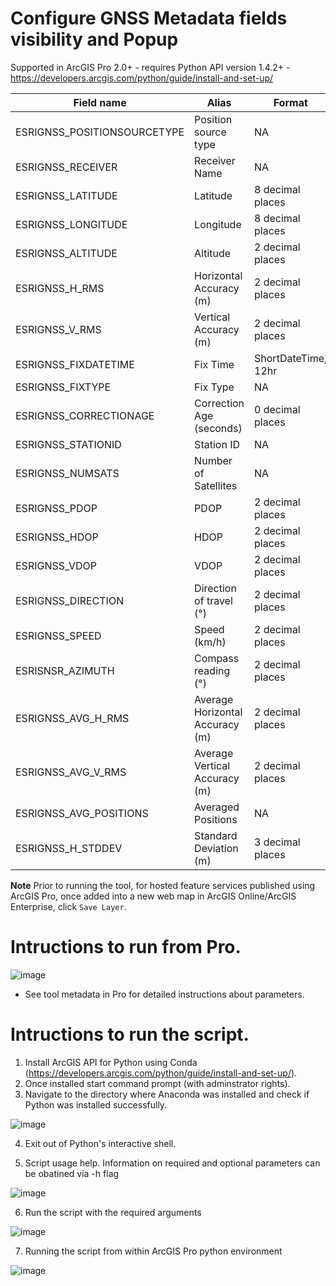 # Configure GNSS Metadata fields visibility and Popup
Supported in ArcGIS Pro 2.0+ - requires Python API version 1.4.2+  - https://developers.arcgis.com/python/guide/install-and-set-up/

| Field name | Alias | Format |
|---|---|---|
| ESRIGNSS_POSITIONSOURCETYPE | Position source type | NA |
| ESRIGNSS_RECEIVER | Receiver Name | NA |
| ESRIGNSS_LATITUDE | Latitude | 8 decimal places |
| ESRIGNSS_LONGITUDE | Longitude | 8 decimal places |
| ESRIGNSS_ALTITUDE | Altitude | 2 decimal places |
| ESRIGNSS_H_RMS | Horizontal Accuracy (m) | 2 decimal places |
| ESRIGNSS_V_RMS | Vertical Accuracy (m) | 2 decimal places |
| ESRIGNSS_FIXDATETIME | Fix Time | ShortDateTime, 12hr |
| ESRIGNSS_FIXTYPE | Fix Type | NA |
| ESRIGNSS_CORRECTIONAGE | Correction Age (seconds) | 0 decimal places |
| ESRIGNSS_STATIONID | Station ID | NA |
| ESRIGNSS_NUMSATS | Number of Satellites | NA |
| ESRIGNSS_PDOP | PDOP | 2 decimal places |
| ESRIGNSS_HDOP | HDOP | 2 decimal places |
| ESRIGNSS_VDOP | VDOP | 2 decimal places |
| ESRIGNSS_DIRECTION | Direction of travel (°) | 2 decimal places |
| ESRIGNSS_SPEED | Speed (km/h) | 2 decimal places |
| ESRISNSR_AZIMUTH | Compass reading (°) | 2 decimal places |
| ESRIGNSS_AVG_H_RMS | Average Horizontal Accuracy (m) | 2 decimal places |
| ESRIGNSS_AVG_V_RMS | Average Vertical Accuracy (m) | 2 decimal places |
| ESRIGNSS_AVG_POSITIONS | Averaged Positions | NA |
| ESRIGNSS_H_STDDEV| Standard Deviation (m) | 3 decimal places |

**Note** Prior to running the tool, for hosted feature services published using ArcGIS Pro, once added into a new web map in ArcGIS Online/ArcGIS Enterprise, click `Save Layer`.

# Intructions to run from Pro.
![image](https://user-images.githubusercontent.com/26557666/28002780-05812fbe-64ed-11e7-975e-1b7e63bc2c83.png)

* See tool metadata in Pro for detailed instructions about parameters.

# Intructions to run the script.
1. Install ArcGIS API for Python using Conda (https://developers.arcgis.com/python/guide/install-and-set-up/).
2. Once installed start command prompt (with adminstrator rights). 
3. Navigate to the directory where Anaconda was installed and check if Python was installed successfully.

![image](https://cloud.githubusercontent.com/assets/26557666/24469021/ee2dbbee-146e-11e7-8984-00cbf690b5ca.png)

4. Exit out of Python's interactive shell.



5. Script usage help. Information on required and optional parameters can be obatined via -h flag

![image](https://user-images.githubusercontent.com/26557666/27195233-d493747e-51ba-11e7-98e2-005a8955cccf.png)



6. Run the script with the required arguments 


![image](https://user-images.githubusercontent.com/26557666/27195354-43b21f0e-51bb-11e7-8db1-c609c97f8781.png)


7. Running the script from within ArcGIS Pro python environment

![image](https://user-images.githubusercontent.com/26557666/27195298-0c17f320-51bb-11e7-8e88-0ce9e1c5cabb.png)




